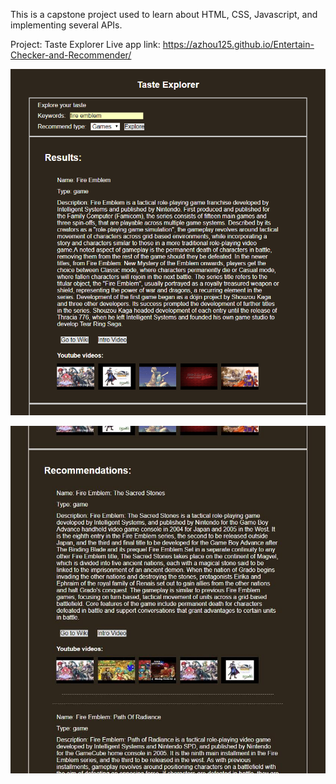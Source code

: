 This is a capstone project used to learn about HTML, CSS, Javascript, and implementing several APIs.

Project: Taste Explorer
Live app link: https://azhou125.github.io/Entertain-Checker-and-Recommender/

![alt text](screenshots/screenshot1.png "Results section")

![alt text](screenshots/screenshot2.jpg "Part of Recommnedation section")
